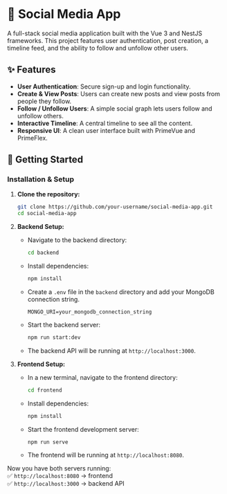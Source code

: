 # 📱 Social Media App

A full-stack social media application built with the Vue 3 and NestJS frameworks. This project features user authentication, post creation, a timeline feed, and the ability to follow and unfollow other users.

## ✨ Features

-   **User Authentication**: Secure sign-up and login functionality.
-   **Create & View Posts**: Users can create new posts and view posts from people they follow.
-   **Follow / Unfollow Users**: A simple social graph lets users follow and unfollow others.
-   **Interactive Timeline**: A central timeline to see all the content.
-   **Responsive UI**: A clean user interface built with PrimeVue and PrimeFlex.

## 🚀 Getting Started


### Installation & Setup

1.  **Clone the repository:**
    ```sh
    git clone https://github.com/your-username/social-media-app.git
    cd social-media-app
    ```

2.  **Backend Setup:**
    -   Navigate to the backend directory:
        ```sh
        cd backend
        ```
    -   Install dependencies:
        ```sh
        npm install
        ```
    -   Create a `.env` file in the `backend` directory and add your MongoDB connection string.
        ```
        MONGO_URI=your_mongodb_connection_string
        ```
    -   Start the backend server:
        ```sh
        npm run start:dev
        ```
    -   The backend API will be running at `http://localhost:3000`.

3.  **Frontend Setup:**
    -   In a new terminal, navigate to the frontend directory:
        ```sh
        cd frontend
        ```
    -   Install dependencies:
        ```sh
        npm install
        ```
    -   Start the frontend development server:
        ```sh
        npm run serve
        ```
    -   The frontend will be running at `http://localhost:8080`.



Now you have both servers running:  
✅ `http://localhost:8080` → frontend  
✅ `http://localhost:3000` → backend API




